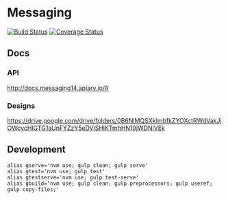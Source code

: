 # Messaging
[![Build Status](https://magnum.travis-ci.com/appirio-tech/messaging.svg?token=sjYcnNqPWxBpKgooh32F)](https://magnum.travis-ci.com/appirio-tech/messaging)
[![Coverage Status](https://coveralls.io/repos/appirio-tech/messaging/badge.svg?branch=master&t=qP5jFO)](https://coveralls.io/r/appirio-tech/messaging?branch=master)

## Docs
### API
http://docs.messaging14.apiary.io/#

### Designs
https://drive.google.com/drive/folders/0B6NlMQSXkImbfkZYOXctRWdVakJjOWcycHlGTG1aUnFYZzY5eDVjSHlKTmhHN19jWDNlVEk

## Development
```
alias gserve='nvm use; gulp clean; gulp serve'
alias gtest='nvm use; gulp test'
alias gtestserve='nvm use; gulp test-serve'
alias gbuild='nvm use; gulp clean; gulp preprocessors; gulp useref; gulp copy-files;'
```
